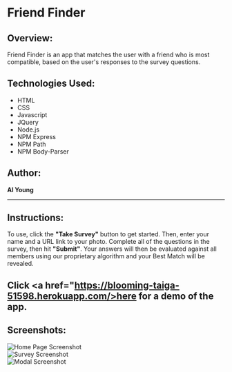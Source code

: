 # Friend Finder

## Overview:

Friend Finder is an app that matches the user with a friend who is most compatible, based on the user's responses to the survey questions.

## Technologies Used:
- HTML
- CSS
- Javascript
- JQuery
- Node.js
- NPM Express
- NPM Path
- NPM Body-Parser

## Author:

<strong>Al Young</strong>
<hr>

## Instructions:

To use, click the <strong>"Take Survey"</strong> button to get started.  Then, enter your name and a URL link to your photo. Complete all of the questions in the survey, then hit <strong>"Submit"</strong>.  Your answers will then be evaluated against all members using our proprietary algorithm and your Best Match will be revealed.

## Click <a href="https://blooming-taiga-51598.herokuapp.com/>here</a> for a demo of the app.


## Screenshots:
            
 <img src="https://packleader206.github.io/FriendFinder/app/public/images/screenshot_home.png" alt="Home Page Screenshot">
 
 <br>
 
 <img src="https://packleader206.github.io/FriendFinder/app/public/images/screenshot_survey.png" alt="Survey Screenshot">
 
 <br>
 
 <img src="https://packleader206.github.io/FriendFinder/app/public/images/screenshot_modal2.png" alt="Modal Screenshot">
 
